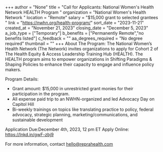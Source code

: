 +++
author = "None"
title = "Call for Applicants: National Women's Health Network HEALTH Program "
organization = "National Women's Health Network "
location = "Remote"
salary = "$15,000 grant to selected grantees "
link = "https://nwhn.org/health-program/"
sort_date = "2023-11-21"
created_at = "November 21, 2023"
closing_date = "December 5, 2023"
a_job_type = ["Temporary"]
b_benefits = ["Permanently Remote","no benefits listed"]
c_feedback = ""
aa_degrees_required = "No degree required"
thumbnail = ""
+++
About The Program:
The National Women’s Health Network (The Network) invites organizations to apply for Cohort 2 of The Health Equity & Access Leadership Training Hub (HEALTH). The HEALTH program aims to empower organizations in Shifting Paradigms & Shaping Policies to enhance their capacity to engage and influence policy makers.

Program Details:
+ Grant amount: $15,000 in unrestricted grant monies for their participation in the program.
+ All expense paid trip to an NWHN-organized and led Advocacy Day on Capitol Hill
+ Bi-weekly trainings on topics like translating practice to policy, federal advocacy, strategic planning, marketing/communications, and sustainable development

Application Due:December 4th, 2023, 12 pm ET
Apply Online: https://lnkd.in/gwF-zbj9

For more information, contact hello@reprahealth.com